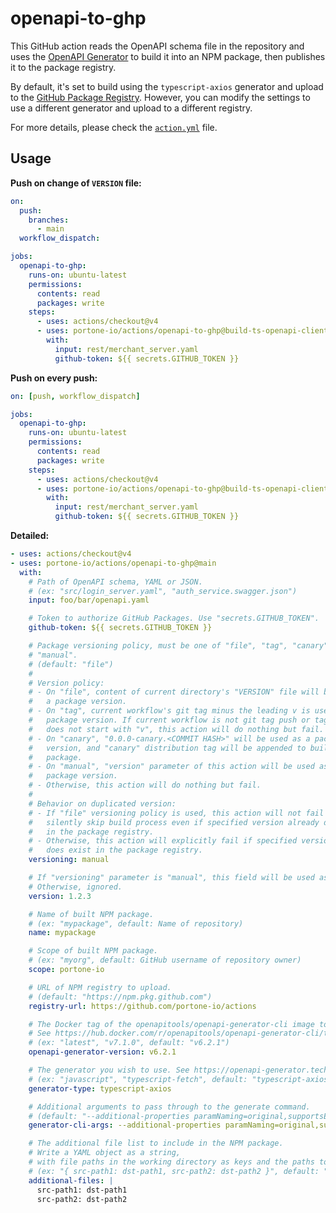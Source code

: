 openapi-to-ghp
========

This GitHub action reads the OpenAPI schema file in the repository and uses the
[OpenAPI Generator] to build it into an NPM package, then publishes it to the
package registry.

By default, it's set to build using the `typescript-axios` generator and upload
to the [GitHub Package Registry]. However, you can modify the settings to use a
different generator and upload to a different registry.

For more details, please check the [`action.yml`] file.

[OpenAPI Generator]: https://github.com/OpenAPITools/openapi-generator
[GitHub Package Registry]: https://github.com/features/packages
[`action.yml`]: ./action.yml

Usage
--------

**Push on change of `VERSION` file:**

```yaml
on:
  push:
    branches:
      - main
  workflow_dispatch:

jobs:
  openapi-to-ghp:
    runs-on: ubuntu-latest
    permissions:
      contents: read
      packages: write
    steps:
      - uses: actions/checkout@v4
      - uses: portone-io/actions/openapi-to-ghp@build-ts-openapi-client
        with:
          input: rest/merchant_server.yaml
          github-token: ${{ secrets.GITHUB_TOKEN }}
```

**Push on every push:**

```yaml
on: [push, workflow_dispatch]

jobs:
  openapi-to-ghp:
    runs-on: ubuntu-latest
    permissions:
      contents: read
      packages: write
    steps:
      - uses: actions/checkout@v4
      - uses: portone-io/actions/openapi-to-ghp@build-ts-openapi-client
        with:
          input: rest/merchant_server.yaml
          github-token: ${{ secrets.GITHUB_TOKEN }}
```

**Detailed:**

```yaml
- uses: actions/checkout@v4
- uses: portone-io/actions/openapi-to-ghp@main
  with:
    # Path of OpenAPI schema, YAML or JSON.
    # (ex: "src/login_server.yaml", "auth_service.swagger.json")
    input: foo/bar/openapi.yaml

    # Token to authorize GitHub Packages. Use "secrets.GITHUB_TOKEN".
    github-token: ${{ secrets.GITHUB_TOKEN }}

    # Package versioning policy, must be one of "file", "tag", "canary", and
    # "manual".
    # (default: "file")
    #
    # Version policy:
    # - On "file", content of current directory's "VERSION" file will be used as
    #   a package version.
    # - On "tag", current workflow's git tag minus the leading v is used as a
    #   package version. If current workflow is not git tag push or tag name
    #   does not start with "v", this action will do nothing but fail.
    # - On "canary", "0.0.0-canary.<COMMIT HASH>" will be used as a package
    #   version, and "canary" distribution tag will be appended to built NPM
    #   package.
    # - On "manual", "version" parameter of this action will be used as a
    #   package version.
    # - Otherwise, this action will do nothing but fail.
    #
    # Behavior on duplicated version:
    # - If "file" versioning policy is used, this action will not fail but
    #   silently skip build process even if specified version already does exist
    #   in the package registry.
    # - Otherwise, this action will explicitly fail if specified version already
    #   does exist in the package registry.
    versioning: manual

    # If "versioning" parameter is "manual", this field will be used as version of built NPM package.
    # Otherwise, ignored.
    version: 1.2.3

    # Name of built NPM package.
    # (ex: "mypackage", default: Name of repository)
    name: mypackage

    # Scope of built NPM package.
    # (ex: "myorg", default: GitHub username of repository owner)
    scope: portone-io

    # URL of NPM registry to upload.
    # (default: "https://npm.pkg.github.com")
    registry-url: https://github.com/portone-io/actions

    # The Docker tag of the openapitools/openapi-generator-cli image to use.
    # See https://hub.docker.com/r/openapitools/openapi-generator-cli/tags for available tags.
    # (ex: "latest", "v7.1.0", default: "v6.2.1")
    openapi-generator-version: v6.2.1

    # The generator you wish to use. See https://openapi-generator.tech/docs/generators/ for available generators.
    # (ex: "javascript", "typescript-fetch", default: "typescript-axios")
    generator-type: typescript-axios

    # Additional arguments to pass through to the generate command.
    # (default: "--additional-properties paramNaming=original,supportsES6=true")
    generator-cli-args: --additional-properties paramNaming=original,supportsES6=true

    # The additional file list to include in the NPM package.
    # Write a YAML object as a string,
    # with file paths in the working directory as keys and the paths to be included in the package as values.
    # (ex: "{ src-path1: dst-path1, src-path2: dst-path2 }", default: "{}")
    additional-files: |
      src-path1: dst-path1
      src-path2: dst-path2
```
